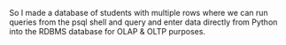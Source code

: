 So I made a database of students with multiple rows where we can run queries from the psql shell and query and enter data directly from Python into the RDBMS database for OLAP & OLTP purposes.

